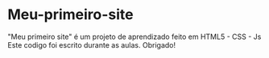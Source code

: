 # Meu-primeiro-site
"Meu primeiro site" é um projeto de aprendizado feito em HTML5 - CSS - Js
Este codigo foi escrito durante  as aulas.
Obrigado!
